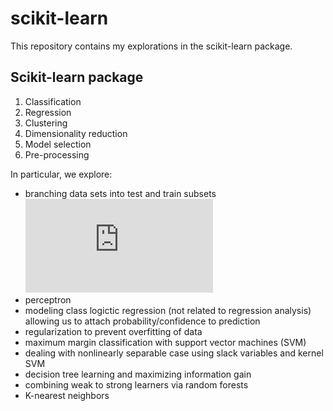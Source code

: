 scikit-learn
============

This repository contains my explorations in the scikit-learn package.

Scikit-learn package
--------------------

1. Classification  
2. Regression  
3. Clustering     
4. Dimensionality reduction    
5. Model selection    
6. Pre-processing   
  
In particular, we explore:  
* branching data sets into test and train subsets ![](https://github.com/FyzHsn/scikit-exploration/blob/master/Scikit_Script_Perceptron.py?raw=true) 
* perceptron    
* modeling class logictic regression (not related to regression analysis) allowing us to attach probability/confidence to prediction  
* regularization to prevent overfitting of data  
* maximum margin classification with support vector machines (SVM)    
* dealing with nonlinearly separable case using slack variables and kernel SVM  
* decision tree learning and maximizing  information gain  
* combining weak to strong learners via random forests  
* K-nearest neighbors  
